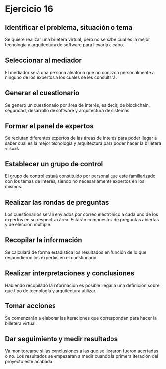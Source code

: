 # Ejercicio 16

## Identificar el problema, situación o tema

Se quiere realizar una billetera virtual, pero no se sabe cual es la mejor tecnología y arquitectura de software para llevarla a cabo.

## Seleccionar al mediador

El mediador será una persona aleatoria que no conozca personalmente a ninguno de los expertos a los cuales se les consultará.

## Generar el cuestionario

Se generó un cuestionario por área de interés, es decir, de blockchain, seguridad, desarrollo de software y arquitectura de sistemas.

## Formar el panel de expertos

Se reclutan diferentes expertos de las áreas de interés para poder llegar a saber cual es la mejor tecnología y arquitectura para poder hacer la billetera virtual.

## Establecer un grupo de control

El grupo de control estará constituido por personal que este familiarizado con los temas de interés, siendo no necesariamente expertos en los mismos.

## Realizar las rondas de preguntas

Los cuestionarios serán enviados por correo electrónico a cada uno de los expertos en su respectiva área. Estarán compuestos de preguntas abiertas y de elección múltiple.

## Recopilar la información

Se calculará de forma estadística los resultados en función de lo que respondieron los expertos en el cuestionario.

## Realizar interpretaciones y conclusiones

Habiendo recopilado la información es posible llegar a una definición sobre que tipo de tecnología y arquitectura utilizar.

## Tomar acciones

Se comenzarán a elaborar las iteraciones que correspondan para hacer la billetera virtual.

## Dar seguimiento y medir resultados

Va monitorearse si las conclusiones a las que se llegaron fueron acertadas o no. Los resultados se empezaran a medir cuando la primera iteración del proyecto este acabada.
